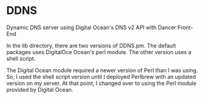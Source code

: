 # DDNS
Dynamic DNS server using Digital Ocean's DNS v2 API with Dancer Front-End

In the lib directory, there are two versions of DDNS.pm.  The default packages uses
DigitalOce Ocean's perl module.  The other version uses a shell script.  

The Digital Ocean module required a newer version of Perl than I was using.  So, I
used the shell script version until I deployed Perlbrew with an updated version on 
my server.  At that point, I changed over to using the Perl module provided by 
Digital Ocean.
